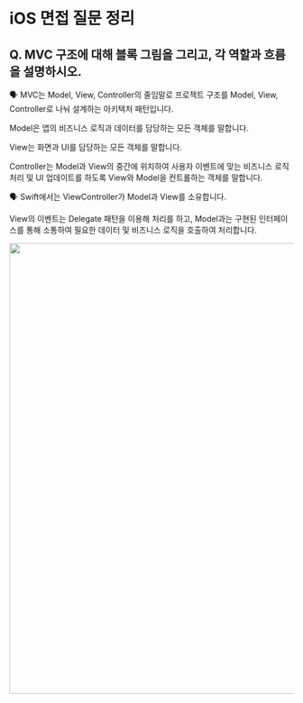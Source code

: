 # iOS 면접 질문 정리

## Q. MVC 구조에 대해 블록 그림을 그리고, 각 역할과 흐름을 설명하시오.

🗣️ MVC는 Model, View, Controller의 줄임말로 프로젝트 구조를 Model, View, Controller로 나눠 설계하는 아키텍처 패턴입니다.

Model은 앱의 비즈니스 로직과 데이터를 담당하는 모든 객체를 말합니다.

View는 화면과 UI를 담당하는 모든 객체를 말합니다.

Controller는 Model과 View의 중간에 위치하여 사용자 이벤트에 맞는 비즈니스 로직 처리 및 UI 업데이트를 하도록 View와 Model을 컨트롤하는 객체를 말합니다.

🗣️ Swift에서는 ViewController가 Model과 View를 소유합니다.

View의 이벤트는 Delegate 패턴을 이용해 처리를 하고, Model과는 구현된 인터페이스를 통해 소통하여 필요한 데이터 및 비즈니스 로직을 호출하여 처리합니다.

<Img src = "https://github.com/h-suo/Interview/assets/109963294/b4476b77-8904-41f4-9dab-1ef8fc62a00f" width = "800"/>
